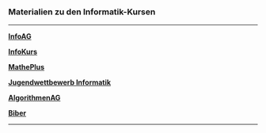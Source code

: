 ### Materialien zu den Informatik-Kursen

---

**[InfoAG](https://ktheu.github.io/InfoAG/)** 

**[InfoKurs](https://ktheu.github.io/InfoKurs/)**

**[MathePlus](https://ktheu.github.io/MathePlus/)**

**[Jugendwettbewerb Informatik](https://ktheu.github.io/jwinf/)**

**[AlgorithmenAG](https://ktheu.github.io/AlgorithmenAG/)**

**[Biber](https://ktheu.github.io/biber/)**

---

